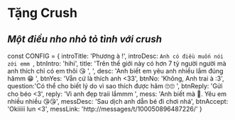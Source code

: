 # Tặng Crush
## _Một điều nho nhỏ tỏ tình với crush_

const CONFIG = {
    introTitle: 'Phương à !',
    introDesc: `Anh có điều muốn nói zới emm `,
    btnIntro: 'hihi',
    title: 'Trên thế giới này có hơn 7 tỷ người người mà anh thích chỉ có em thôi 😘 ', ',
    desc: 'Anh biết em yêu anh nhiều lắm đúng hămm 😁  ',
    btnYes: 'Vẫn cứ là thích anh <33',
    btnNo: 'Không, Anh trai à :3',
    question:'Có thể cho biết lý do vì sao thích được hăm 🙄🙄 ',
    btnReply: 'Gửi cho béo <3',
    reply: 'Vì anh đẹp traii lắmmm ',
    mess: 'Anh biết mà 🥰. Yêu em nhiều nhiều 😘😘',
    messDesc: 'Sau dịch anh dẫn bé đi chơi nhá',
    btnAccept: 'Okiiiii lun <3',
    messLink: 'http://messages/t/100050896487226/' 
}

